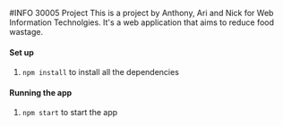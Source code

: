 #INFO 30005 Project
This is a project by Anthony, Ari and Nick for Web Information Technolgies. It's a web application that aims to reduce food wastage. 

#### Set up
1. `npm install` to install all the dependencies


#### Running the app
1. `npm start` to start the app
